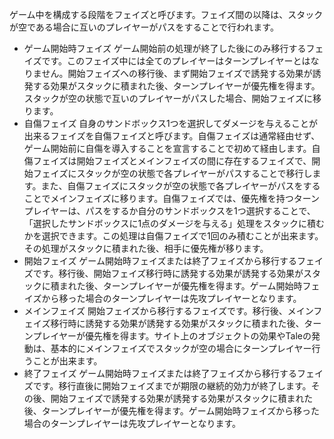 ゲーム中を構成する段階をフェイズと呼びます。フェイズ間の以降は、スタックが空である場合に互いのプレイヤーがパスをすることで行われます。

- ゲーム開始時フェイズ
ゲーム開始前の処理が終了した後にのみ移行するフェイズです。このフェイズ中には全てのプレイヤーはターンプレイヤーとはなりません。開始フェイズへの移行後、まず開始フェイズで誘発する効果が誘発する効果がスタックに積まれた後、ターンプレイヤーが優先権を得ます。スタックが空の状態で互いのプレイヤーがパスした場合、開始フェイズに移ります。
- 自傷フェイズ
自身のサンドボックス1つを選択してダメージを与えることが出来るフェイズを自傷フェイズと呼びます。自傷フェイズは通常経由せず、ゲーム開始前に自傷を導入することを宣言することで初めて経由します。自傷フェイズは開始フェイズとメインフェイズの間に存在するフェイズで、開始フェイズにスタックが空の状態で各プレイヤーがパスすることで移行します。また、自傷フェイズにスタックが空の状態で各プレイヤーがパスをすることでメインフェイズに移ります。自傷フェイズでは、優先権を持つターンプレイヤーは、パスをするか自分のサンドボックスを1つ選択することで、「選択したサンドボックスに1点のダメージを与える」処理をスタックに積むかを選択できます。この処理は自傷フェイズで1回のみ積むことが出来ます。その処理がスタックに積まれた後、相手に優先権が移ります。
- 開始フェイズ
ゲーム開始時フェイズまたは終了フェイズから移行するフェイズです。移行後、開始フェイズ移行時に誘発する効果が誘発する効果がスタックに積まれた後、ターンプレイヤーが優先権を得ます。ゲーム開始時フェイズから移った場合のターンプレイヤーは先攻プレイヤーとなります。
- メインフェイズ
開始フェイズから移行するフェイズです。移行後、メインフェイズ移行時に誘発する効果が誘発する効果がスタックに積まれた後、ターンプレイヤーが優先権を得ます。サイト上のオブジェクトの効果やTaleの発動は、基本的にメインフェイズでスタックが空の場合にターンプレイヤー行うことが出来ます。
- 終了フェイズ
ゲーム開始時フェイズまたは終了フェイズから移行するフェイズです。移行直後に開始フェイズまでが期限の継続的効力が終了します。その後、開始フェイズで誘発する効果が誘発する効果がスタックに積まれた後、ターンプレイヤーが優先権を得ます。ゲーム開始時フェイズから移った場合のターンプレイヤーは先攻プレイヤーとなります。